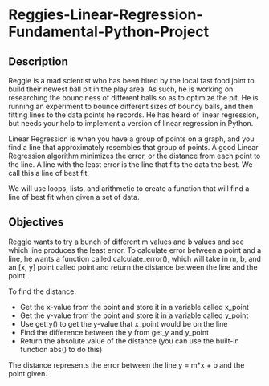 # Reggies-Linear-Regression-Fundamental-Python-Project

## Description

Reggie is a mad scientist who has been hired by the local fast food joint to build their newest ball pit in the play area. As such, he is working on researching the bounciness of different balls so as to optimize the pit. He is running an experiment to bounce different sizes of bouncy balls, and then fitting lines to the data points he records. He has heard of linear regression, but needs your help to implement a version of linear regression in Python.

Linear Regression is when you have a group of points on a graph, and you find a line that approximately resembles that group of points. A good Linear Regression algorithm minimizes the error, or the distance from each point to the line. A line with the least error is the line that fits the data the best. We call this a line of best fit.

We will use loops, lists, and arithmetic to create a function that will find a line of best fit when given a set of data.

## Objectives

Reggie wants to try a bunch of different m values and b values and see which line produces the least error. To calculate error between a point and a line, he wants a function called calculate_error(), which will take in m, b, and an [x, y] point called point and return the distance between the line and the point.

To find the distance:


*   Get the x-value from the point and store it in a variable called x_point
*   Get the y-value from the point and store it in a variable called y_point
*   Use get_y() to get the y-value that x_point would be on the line
*   Find the difference between the y from get_y and y_point
*   Return the absolute value of the distance (you can use the built-in function abs() to do this)

The distance represents the error between the line y = m*x + b and the point given.


